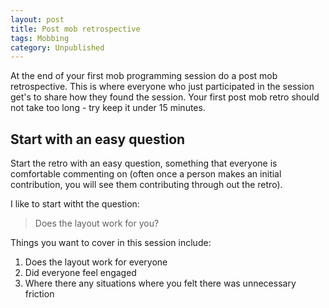 ```yaml
---
layout: post
title: Post mob retrospective
tags: Mobbing
category: Unpublished
---
```


At the end of your first mob programming session do a post mob retrospective. This is where everyone who just participated in the session get's to share how they found the session. Your first post mob retro should not take too long - try keep it under 15 minutes.

## Start with an easy question

Start the retro with an easy question, something that everyone is comfortable commenting on (often once a person makes an initial contribution, you will see them contributing through out the retro).

I like to start witht the question:

> Does the layout work for you?



Things you want to cover in this session include:

1. Does the layout work for everyone
2. Did everyone feel engaged
3. Where there any situations where you felt there was unnecessary friction
